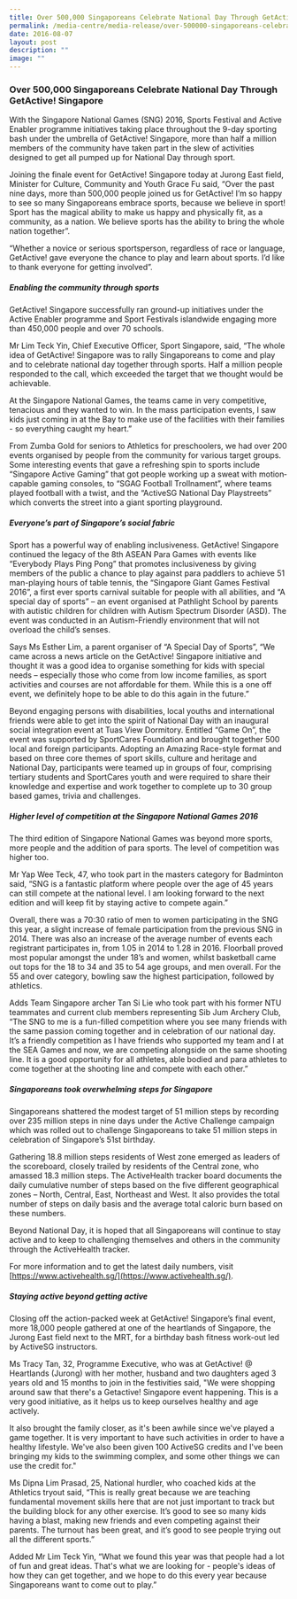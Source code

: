 ```yaml
---
title: Over 500,000 Singaporeans Celebrate National Day Through GetActive! Singapore
permalink: /media-centre/media-release/over-500000-singaporeans-celebrate-national-day-through-getactive/
date: 2016-08-07
layout: post
description: ""
image: ""
---
```

### **Over 500,000 Singaporeans Celebrate National Day Through GetActive! Singapore**
With the Singapore National Games (SNG) 2016, Sports Festival and Active Enabler programme initiatives taking place throughout the 9-day sporting bash under the umbrella of GetActive! Singapore, more than half a million members of the community have taken part in the slew of activities designed to get all pumped up for National Day through sport.  
  
Joining the finale event for GetActive! Singapore today at Jurong East field, Minister for Culture, Community and Youth Grace Fu said, “Over the past nine days, more than 500,000 people joined us for GetActive! I’m so happy to see so many Singaporeans embrace sports, because we believe in sport! Sport has the magical ability to make us happy and physically fit, as a community, as a nation. We believe sports has the ability to bring the whole nation together”.  
  
“Whether a novice or serious sportsperson, regardless of race or language, GetActive! gave everyone the chance to play and learn about sports. I’d like to thank everyone for getting involved”.  
  
##### **Enabling the community through sports**  

GetActive! Singapore successfully ran ground-up initiatives under the Active Enabler programme and Sport Festivals islandwide engaging more than 450,000 people and over 70 schools.  
  
Mr Lim Teck Yin, Chief Executive Officer, Sport Singapore, said, “The whole idea of GetActive! Singapore was to rally Singaporeans to come and play and to celebrate national day together through sports. Half a million people responded to the call, which exceeded the target that we thought would be achievable.  
  
At the Singapore National Games, the teams came in very competitive, tenacious and they wanted to win. In the mass participation events, I saw kids just coming in at the Bay to make use of the facilities with their families - so everything caught my heart.”  
  
From Zumba Gold for seniors to Athletics for preschoolers, we had over 200 events organised by people from the community for various target groups. Some interesting events that gave a refreshing spin to sports include “Singapore Active Gaming” that got people working up a sweat with motion‐capable gaming consoles, to “SGAG Football Trollnament”, where teams played football with a twist, and the “ActiveSG National Day Playstreets” which converts the street into a giant sporting playground.  
  
##### **Everyone’s part of Singapore’s social fabric**  

Sport has a powerful way of enabling inclusiveness. GetActive! Singapore continued the legacy of the 8th ASEAN Para Games with events like “Everybody Plays Ping Pong” that promotes inclusiveness by giving members of the public a chance to play against para paddlers to achieve 51 man-playing hours of table tennis, the “Singapore Giant Games Festival 2016”, a first ever sports carnival suitable for people with all abilities, and “A special day of sports” – an event organised at Pathlight School by parents with autistic children for children with Autism Spectrum Disorder (ASD). The event was conducted in an Autism-Friendly environment that will not overload the child’s senses.  
  
Says Ms Esther Lim, a parent organiser of “A Special Day of Sports”, “We came across a news article on the GetActive! Singapore initiative and thought it was a good idea to organise something for kids with special needs – especially those who come from low income families, as sport activities and courses are not affordable for them. While this is a one off event, we definitely hope to be able to do this again in the future.”  
  
Beyond engaging persons with disabilities, local youths and international friends were able to get into the spirit of National Day with an inaugural social integration event at Tuas View Dormitory. Entitled “Game On”, the event was supported by SportCares Foundation and brought together 500 local and foreign participants. Adopting an Amazing Race-style format and based on three core themes of sport skills, culture and heritage and National Day, participants were teamed up in groups of four, comprising tertiary students and SportCares youth and were required to share their knowledge and expertise and work together to complete up to 30 group based games, trivia and challenges.  
  
##### **Higher level of competition at the Singapore National Games 2016**  

The third edition of Singapore National Games was beyond more sports, more people and the addition of para sports. The level of competition was higher too.  
  
Mr Yap Wee Teck, 47, who took part in the masters category for Badminton said, “SNG is a fantastic platform where people over the age of 45 years can still compete at the national level. I am looking forward to the next edition and will keep fit by staying active to compete again.”  
  
Overall, there was a 70:30 ratio of men to women participating in the SNG this year, a slight increase of female participation from the previous SNG in 2014. There was also an increase of the average number of events each registrant participates in, from 1.05 in 2014 to 1.28 in 2016. Floorball proved most popular amongst the under 18’s and women, whilst basketball came out tops for the 18 to 34 and 35 to 54 age groups, and men overall. For the 55 and over category, bowling saw the highest participation, followed by athletics.  
  
Adds Team Singapore archer Tan Si Lie who took part with his former NTU teammates and current club members representing Sib Jum Archery Club, “The SNG to me is a fun-filled competition where you see many friends with the same passion coming together and in celebration of our national day. It’s a friendly competition as I have friends who supported my team and I at the SEA Games and now, we are competing alongside on the same shooting line. It is a good opportunity for all athletes, able bodied and para athletes to come together at the shooting line and compete with each other.”  
  
##### **Singaporeans took overwhelming steps for Singapore**  

Singaporeans shattered the modest target of 51 million steps by recording over 235 million steps in nine days under the Active Challenge campaign which was rolled out to challenge Singaporeans to take 51 million steps in celebration of Singapore’s 51st birthday.   

Gathering 18.8 million steps residents of West zone emerged as leaders of the scoreboard, closely trailed by residents of the Central zone, who amassed 18.3 million steps. The ActiveHealth tracker board documents the daily cumulative number of steps based on the five different geographical zones – North, Central, East, Northeast and West. It also provides the total number of steps on daily basis and the average total caloric burn based on these numbers.
  
Beyond National Day, it is hoped that all Singaporeans will continue to stay active and to keep to challenging themselves and others in the community through the ActiveHealth tracker.  
  
For more information and to get the latest daily numbers, visit [https://www.activehealth.sg/](https://www.activehealth.sg/). 
  
##### **Staying active beyond getting active**  

Closing off the action-packed week at GetActive! Singapore’s final event, more 18,000 people gathered at one of the heartlands of Singapore, the Jurong East field next to the MRT, for a birthday bash fitness work-out led by ActiveSG instructors.  
  
Ms Tracy Tan, 32, Programme Executive, who was at GetActive! @ Heartlands (Jurong) with her mother, husband and two daughters aged 3 years old and 15 months to join in the festivities said, "We were shopping around saw that there's a Getactive! Singapore event happening. This is a very good initiative, as it helps us to keep ourselves healthy and age actively.  
  
It also brought the family closer, as it's been awhile since we've played a game together. It is very important to have such activities in order to have a healthy lifestyle. We've also been given 100 ActiveSG credits and I've been bringing my kids to the swimming complex, and some other things we can use the credit for."  
  
Ms Dipna Lim Prasad, 25, National hurdler, who coached kids at the Athletics tryout said, “This is really great because we are teaching fundamental movement skills here that are not just important to track but the building block for any other exercise. It’s good to see so many kids having a blast, making new friends and even competing against their parents. The turnout has been great, and it’s good to see people trying out all the different sports.”  
  
Added Mr Lim Teck Yin, “What we found this year was that people had a lot of fun and great ideas. That's what we are looking for - people's ideas of how they can get together, and we hope to do this every year because Singaporeans want to come out to play.”